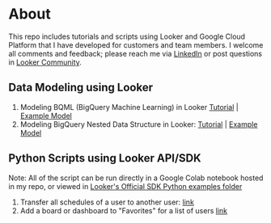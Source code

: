 # About  
This repo includes tutorials and scripts using Looker and Google Cloud Platform that I have developed for customers and team members. I welcome all comments and feedback; please reach me via [LinkedIn](https://www.linkedin.com/in/lantran25/) or post questions in [Looker Community](https://community.looker.com/). 


## Data Modeling using Looker 

1. Modeling BQML (BigQuery Machine Learning) in Looker [Tutorial](https://github.com/lanlooker/Looker-Tutorials/blob/main/BQML_Looker.pdf) | [Example Model](https://github.com/lanlooker/Looker-Tutorials/blob/main/BQML_Looker.model.lkml)
2. Modeling BigQuery Nested Data Structure in Looker: [Tutorial](https://github.com/lanlooker/Looker-Tutorials/blob/main/UNNEST_BQ.pdf) | [Example Model](https://github.com/lanlooker/Looker-Tutorials/blob/main/UNNEST_BQ.model.lkml)


## Python Scripts using Looker API/SDK  

Note: All of the script can be run directly in a Google Colab notebook hosted in my repo, or viewed in [Looker's Official SDK Python examples folder](https://github.com/looker-open-source/sdk-codegen/tree/main/examples/python)
1. Transfer all schedules of a user to another user: [link](https://github.com/lanlooker/Looker-Tutorials/blob/main/01_Transfer_All_Schedules.ipynb) 
2. Add a board or dashboard to "Favorites" for a list of users [link](https://github.com/lanlooker/Looker-Tutorials/blob/main/02_Add_Contents_to_Favorites.ipynb)



